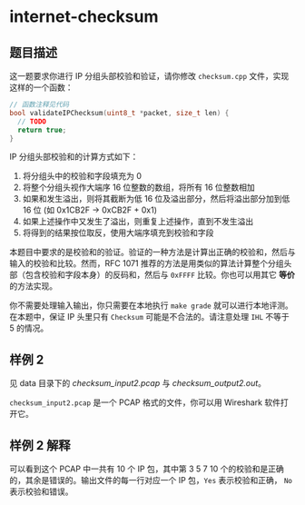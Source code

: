 # internet-checksum

## 题目描述

这一题要求你进行 IP 分组头部校验和验证，请你修改 `checksum.cpp` 文件，实现这样的一个函数：

```cpp
// 函数注释见代码
bool validateIPChecksum(uint8_t *packet, size_t len) {
  // TODO
  return true;
}
```

IP 分组头部校验和的计算方式如下：

1. 将分组头中的校验和字段填充为 0
2. 将整个分组头视作大端序 16 位整数的数组，将所有 16 位整数相加
3. 如果和发生溢出，则将其截断为低 16 位及溢出部分，然后将溢出部分加到低 16 位
   (如 0x1CB2F -> 0xCB2F + 0x1)
4. 如果上述操作中又发生了溢出，则重复上述操作，直到不发生溢出
5. 将得到的结果按位取反，使用大端序填充到校验和字段

本题目中要求的是校验和的验证。验证的一种方法是计算出正确的校验和，然后与输入的校验和比较。然而，RFC 1071 推荐的方法是用类似的算法计算整个分组头部（包含校验和字段本身）的反码和，然后与 `0xFFFF` 比较。你也可以用其它 **等价** 的方法实现。

你不需要处理输入输出，你只需要在本地执行 `make grade` 就可以进行本地评测。在本题中，保证 IP 头里只有 `Checksum` 可能是不合法的。请注意处理 `IHL` 不等于 5 的情况。

## 样例 2

见 data 目录下的 *checksum_input2.pcap* 与 *checksum_output2.out*。

`checksum_input2.pcap` 是一个 PCAP 格式的文件，你可以用 Wireshark 软件打开它。

## 样例 2 解释

可以看到这个 PCAP 中一共有 10 个 IP 包，其中第 3 5 7 10 个的校验和是正确的，其余是错误的。输出文件的每一行对应一个 IP 包，`Yes` 表示校验和正确， `No` 表示校验和错误。
